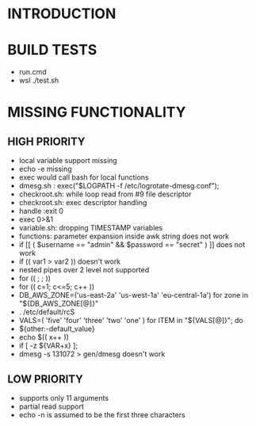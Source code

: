 # INTRODUCTION

# BUILD TESTS
* run.cmd
* wsl ./test.sh

# MISSING FUNCTIONALITY
## HIGH PRIORITY
* local variable support missing
* echo -e missing
* exec would call bash for local functions
* dmesg.sh : exec("$LOGPATH -f /etc/logrotate-dmesg.conf");
* checkroot.sh: while loop read from #9 file descriptor
* checkroot.sh: exec descriptor handling
* handle :exit 0
* exec 0>&1
* variable.sh: dropping TIMESTAMP variables
* functions: parameter expansion inside awk string does not work
* if [[ ( $username == "admin" && $password == "secret" ) ]] does not work
* if (( var1 > var2 )) doesn't work
* nested pipes over 2 level not supported
* for (( ; ; ))
* for (( c=1; c<=5; c++ ))
* DB_AWS_ZONE=('us-east-2a' 'us-west-1a' 'eu-central-1a')  for zone in "${DB_AWS_ZONE[@]}"
* . /etc/default/rcS
* VALS=( 'five' 'four' 'three' 'two' 'one' ) for ITEM in "${VALS[@]}"; do
* ${other:-default_value}
* echo $(( x++ ))
* if [ -z ${VAR+x} ]; 
* dmesg -s 131072 > gen/dmesg  doesn't work

## LOW PRIORITY
* supports only 11 arguments
* partial read support
* echo -n is assumed to be the first three characters
